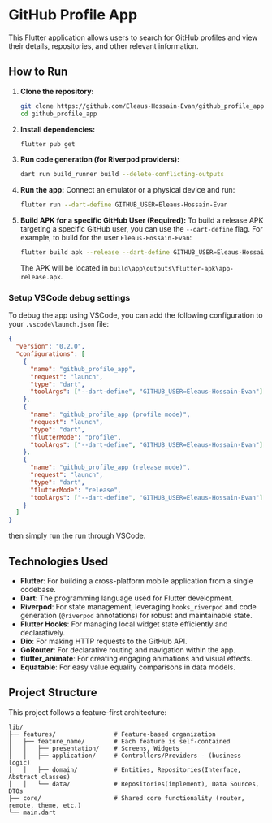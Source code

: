 # GitHub Profile App

This Flutter application allows users to search for GitHub profiles and view their details, repositories, and other relevant information.

## How to Run

1.  **Clone the repository:**
    ```bash
    git clone https://github.com/Eleaus-Hossain-Evan/github_profile_app
    cd github_profile_app
    ```

2.  **Install dependencies:**
    ```bash
    flutter pub get
    ```

3.  **Run code generation (for Riverpod providers):**
    ```bash
    dart run build_runner build --delete-conflicting-outputs
    ```

4.  **Run the app:**
    Connect an emulator or a physical device and run:
    ```bash
    flutter run --dart-define GITHUB_USER=Eleaus-Hossain-Evan
    ```

5.  **Build APK for a specific GitHub User (Required):**
    To build a release APK targeting a specific GitHub user, you can use the `--dart-define` flag. For example, to build for the user `Eleaus-Hossain-Evan`:
    ```bash
    flutter build apk --release --dart-define GITHUB_USER=Eleaus-Hossain-Evan
    ```
    The APK will be located in `build\app\outputs\flutter-apk\app-release.apk`.

 ### Setup VSCode debug settings

To debug the app using VSCode, you can add the following configuration to your `.vscode\launch.json` file:

```json
{
  "version": "0.2.0",
  "configurations": [
    {
      "name": "github_profile_app",
      "request": "launch",
      "type": "dart",
      "toolArgs": ["--dart-define", "GITHUB_USER=Eleaus-Hossain-Evan"]
    },
    {
      "name": "github_profile_app (profile mode)",
      "request": "launch",
      "type": "dart",
      "flutterMode": "profile",
      "toolArgs": ["--dart-define", "GITHUB_USER=Eleaus-Hossain-Evan"]
    },
    {
      "name": "github_profile_app (release mode)",
      "request": "launch",
      "type": "dart",
      "flutterMode": "release",
      "toolArgs": ["--dart-define", "GITHUB_USER=Eleaus-Hossain-Evan"]
    }
  ]
}
```
then simply run the run through VSCode.


## Technologies Used

- **Flutter**: For building a cross-platform mobile application from a single codebase.
- **Dart**: The programming language used for Flutter development.
- **Riverpod**: For state management, leveraging `hooks_riverpod` and code generation (`@riverpod` annotations) for robust and maintainable state.
- **Flutter Hooks**: For managing local widget state efficiently and declaratively.
- **Dio**: For making HTTP requests to the GitHub API.
- **GoRouter**: For declarative routing and navigation within the app.
- **flutter_animate**: For creating engaging animations and visual effects.
- **Equatable**: For easy value equality comparisons in data models.

## Project Structure

This project follows a feature-first architecture:

```
lib/
├── features/                # Feature-based organization
│   ├── feature_name/        # Each feature is self-contained
│   │   ├── presentation/    # Screens, Widgets
│   │   ├── application/     # Controllers/Providers - (business logic)
│   │   ├── domain/          # Entities, Repositories(Interface, Abstract classes)
│   │   └── data/            # Repositories(implement), Data Sources, DTOs
├── core/                    # Shared core functionality (router, remote, theme, etc.)
└── main.dart
```

